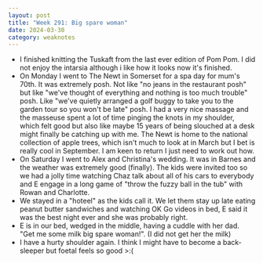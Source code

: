```yaml
---
layout: post
title: "Week 291: Big spare woman"
date: 2024-03-30
category: weaknotes
---
```

* I finished knitting the Tuskaft from the last ever edition of Pom Pom. I did not enjoy the intarsia although i like how it looks now it's finished.
* On Monday I went to The Newt in Somerset for a spa day for mum's 70th. It was extremely posh. Not like "no jeans in the restaurant posh" but like "we've thought of everything and nothing is too much trouble" posh. Like "we've quietly arranged a golf buggy to take you to the garden tour so you won't be late" posh. I had a very nice massage and the masseuse spent a lot of time pinging the knots in my shoulder, which felt good but also like maybe 15 years of being slouched at a desk might finally be catching up with me. The Newt is home to the national collection of apple trees, which isn't much to look at in March but I bet is really cool in September. I am keen to return I just need to work out how.
* On Saturday I went to Alex and Christina's wedding. It was in Barnes and the weather was extremely good (finally). The kids were invited too so we had a jolly time watching Chaz talk about all of his cars to everybody and E engage in a long game of "throw the fuzzy ball in the tub" with Rowan and Charlotte.
* We stayed in a "hoteel" as the kids call it. We let them stay up late eating peanut butter sandwiches and watching OK Go videos in bed, E said it was the best night ever and she was probably right.
* E is in our bed, wedged in the middle, having a cuddle with her dad. "Get me some milk big spare woman!". (I did not get her the milk)
* I have a hurty shoulder again. I think I might have to become a back-sleeper but foetal feels so good >:(
